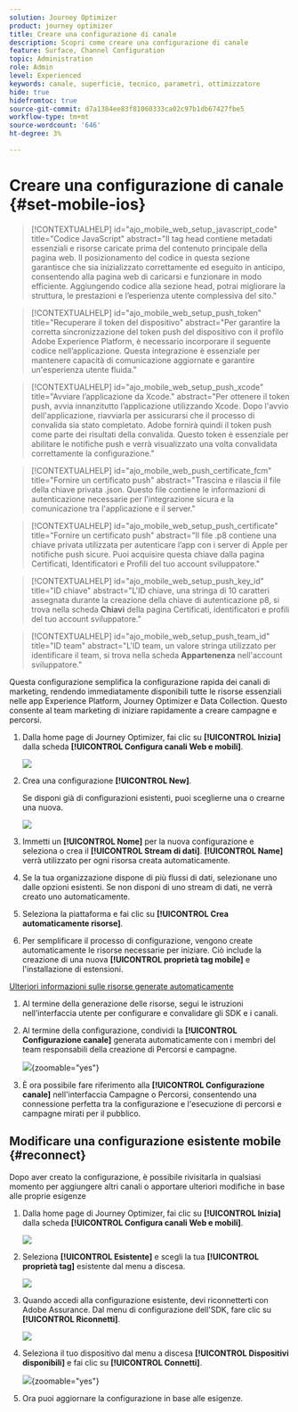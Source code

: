 ```yaml
---
solution: Journey Optimizer
product: journey optimizer
title: Creare una configurazione di canale
description: Scopri come creare una configurazione di canale
feature: Surface, Channel Configuration
topic: Administration
role: Admin
level: Experienced
keywords: canale, superficie, tecnico, parametri, ottimizzatore
hide: true
hidefromtoc: true
source-git-commit: d7a1384ee83f81060333ca02c97b1db67427fbe5
workflow-type: tm+mt
source-wordcount: '646'
ht-degree: 3%

---
```


# Creare una configurazione di canale {#set-mobile-ios}

>[!CONTEXTUALHELP]
>id="ajo_mobile_web_setup_javascript_code"
>title="Codice JavaScript"
>abstract="Il tag head contiene metadati essenziali e risorse caricate prima del contenuto principale della pagina web. Il posizionamento del codice in questa sezione garantisce che sia inizializzato correttamente ed eseguito in anticipo, consentendo alla pagina web di caricarsi e funzionare in modo efficiente. Aggiungendo codice alla sezione head, potrai migliorare la struttura, le prestazioni e l’esperienza utente complessiva del sito."

>[!CONTEXTUALHELP]
>id="ajo_mobile_web_setup_push_token"
>title="Recuperare il token del dispositivo"
>abstract="Per garantire la corretta sincronizzazione del token push del dispositivo con il profilo Adobe Experience Platform, è necessario incorporare il seguente codice nell’applicazione. Questa integrazione è essenziale per mantenere capacità di comunicazione aggiornate e garantire un&#39;esperienza utente fluida."

>[!CONTEXTUALHELP]
>id="ajo_mobile_web_setup_push_xcode"
>title="Avviare l’applicazione da Xcode."
>abstract="Per ottenere il token push, avvia innanzitutto l’applicazione utilizzando Xcode. Dopo l&#39;avvio dell&#39;applicazione, riavviarla per assicurarsi che il processo di convalida sia stato completato. Adobe fornirà quindi il token push come parte dei risultati della convalida. Questo token è essenziale per abilitare le notifiche push e verrà visualizzato una volta convalidata correttamente la configurazione."

>[!CONTEXTUALHELP]
>id="ajo_mobile_web_push_certificate_fcm"
>title="Fornire un certificato push"
>abstract="Trascina e rilascia il file della chiave privata .json. Questo file contiene le informazioni di autenticazione necessarie per l&#39;integrazione sicura e la comunicazione tra l&#39;applicazione e il server."

>[!CONTEXTUALHELP]
>id="ajo_mobile_web_setup_push_certificate"
>title="Fornire un certificato push"
>abstract="Il file .p8 contiene una chiave privata utilizzata per autenticare l’app con i server di Apple per notifiche push sicure. Puoi acquisire questa chiave dalla pagina Certificati, Identificatori e Profili del tuo account sviluppatore."

>[!CONTEXTUALHELP]
>id="ajo_mobile_web_setup_push_key_id"
>title="ID chiave"
>abstract="L&#39;ID chiave, una stringa di 10 caratteri assegnata durante la creazione della chiave di autenticazione p8, si trova nella scheda **Chiavi** della pagina Certificati, identificatori e profili del tuo account sviluppatore."

>[!CONTEXTUALHELP]
>id="ajo_mobile_web_setup_push_team_id"
>title="ID team"
>abstract="L&#39;ID team, un valore stringa utilizzato per identificare il team, si trova nella scheda **Appartenenza** nell&#39;account sviluppatore."

Questa configurazione semplifica la configurazione rapida dei canali di marketing, rendendo immediatamente disponibili tutte le risorse essenziali nelle app Experience Platform, Journey Optimizer e Data Collection. Questo consente al team marketing di iniziare rapidamente a creare campagne e percorsi.

1. Dalla home page di Journey Optimizer, fai clic su **[!UICONTROL Inizia]** dalla scheda **[!UICONTROL Configura canali Web e mobili]**.

   ![](assets/guided-setup-config-1.png)

1. Crea una configurazione **[!UICONTROL New]**.

   Se disponi già di configurazioni esistenti, puoi sceglierne una o crearne una nuova.

   ![](assets/guided-setup-config-2.png)

1. Immetti un **[!UICONTROL Nome]** per la nuova configurazione e seleziona o crea il **[!UICONTROL Stream di dati]**. **[!UICONTROL Name]** verrà utilizzato per ogni risorsa creata automaticamente.

1. Se la tua organizzazione dispone di più flussi di dati, selezionane uno dalle opzioni esistenti. Se non disponi di uno stream di dati, ne verrà creato uno automaticamente.

1. Seleziona la piattaforma e fai clic su **[!UICONTROL Crea automaticamente risorse]**.

1. Per semplificare il processo di configurazione, vengono create automaticamente le risorse necessarie per iniziare. Ciò include la creazione di una nuova **[!UICONTROL proprietà tag mobile]** e l&#39;installazione di estensioni.

[Ulteriori informazioni sulle risorse generate automaticamente](set-mobile-config.md#auto-create-resources)

1. Al termine della generazione delle risorse, segui le istruzioni nell’interfaccia utente per configurare e convalidare gli SDK e i canali.

1. Al termine della configurazione, condividi la **[!UICONTROL Configurazione canale]** generata automaticamente con i membri del team responsabili della creazione di Percorsi e campagne.

   ![](assets/guided-setup-config-ios-8.png){zoomable="yes"}

1. È ora possibile fare riferimento alla **[!UICONTROL Configurazione canale]** nell&#39;interfaccia Campagne o Percorsi, consentendo una connessione perfetta tra la configurazione e l&#39;esecuzione di percorsi e campagne mirati per il pubblico.

## Modificare una configurazione esistente mobile {#reconnect}

Dopo aver creato la configurazione, è possibile rivisitarla in qualsiasi momento per aggiungere altri canali o apportare ulteriori modifiche in base alle proprie esigenze

1. Dalla home page di Journey Optimizer, fai clic su **[!UICONTROL Inizia]** dalla scheda **[!UICONTROL Configura canali Web e mobili]**.

   ![](assets/guided-setup-config-1.png)

1. Seleziona **[!UICONTROL Esistente]** e scegli la tua **[!UICONTROL proprietà tag]** esistente dal menu a discesa.

   ![](assets/guided-setup-config-ios-9.png)

1. Quando accedi alla configurazione esistente, devi riconnetterti con Adobe Assurance. Dal menu di configurazione dell&#39;SDK, fare clic su **[!UICONTROL Riconnetti]**.

   ![](assets/guided-setup-config-ios-10.png)

1. Seleziona il tuo dispositivo dal menu a discesa **[!UICONTROL Dispositivi disponibili]** e fai clic su **[!UICONTROL Connetti]**.

   ![](assets/guided-setup-config-ios-11.png){zoomable="yes"}

1. Ora puoi aggiornare la configurazione in base alle esigenze.
